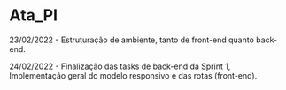 # Ata_PI

<p>23/02/2022 - Estruturação de ambiente, tanto de front-end quanto back-end.</p>
<p>24/02/2022 - Finalização das tasks de back-end da Sprint 1, Implementação geral do modelo responsivo e das rotas (front-end).</p>

